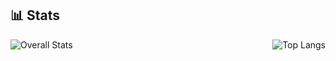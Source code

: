 <style>
  .image-container {
    display: flex;
    justify-content: space-between;
    flex-wrap: wrap;
  }
  .image {
    height: auto;
    max-height: 300px;
  }
  @media (max-width: 768px) {
    .image {
      width: 100%;
      margin-bottom: 10px;
    }
  }
</style>

<!--
**ValiantWolf/ValiantWolf** is a ✨ _special_ ✨ repository because its `README.md` (this file) appears on your GitHub profile.

Here are some ideas to get you started:

- 🔭 I’m currently working on ...
- 🌱 I’m currently learning ...
- 👯 I’m looking to collaborate on ...
- 🤔 I’m looking for help with ...
- 💬 Ask me about ...
- 📫 How to reach me: ...
- 😄 Pronouns: ...
- ⚡ Fun fact: ...
-->

## 📊 Stats

<div class="image-container">
  <img class="image" src="https://github-readme-stats.vercel.app/api?username=ValiantWolf&count_private=true&show_icons=true&hide=stars" alt="Overall Stats">
  <img class="image" src="https://github-readme-stats.vercel.app/api/top-langs/?username=ValiantWolf&layout=compact" alt="Top Langs">
</div>
